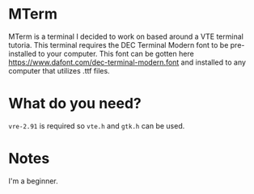 # MTerm
MTerm is a terminal I decided to work on based around a VTE terminal tutoria. This terminal requires the DEC Terminal Modern font to be pre-installed to your computer. This font can be gotten here https://www.dafont.com/dec-terminal-modern.font and installed to any computer that utilizes .ttf files.

# What do you need?
`vre-2.91` is required so `vte.h` and `gtk.h` can be used.

# Notes
I'm a beginner. 
